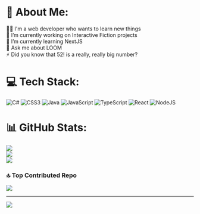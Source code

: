 # 💫 About Me:
👷‍♀️ I'm a web developer who wants to learn new things<br>🔭 I’m currently working on Interactive Fiction projects<br>🌱 I’m currently learning NextJS<br>💬 Ask me about LOOM<br>⚡ Did you know that 52! is a really, really big number?


# 💻 Tech Stack:
![C#](https://img.shields.io/badge/c%23-%23239120.svg?style=for-the-badge&logo=c-sharp&logoColor=white) ![CSS3](https://img.shields.io/badge/css3-%231572B6.svg?style=for-the-badge&logo=css3&logoColor=white) ![Java](https://img.shields.io/badge/java-%23ED8B00.svg?style=for-the-badge&logo=java&logoColor=white) ![JavaScript](https://img.shields.io/badge/javascript-%23323330.svg?style=for-the-badge&logo=javascript&logoColor=%23F7DF1E) ![TypeScript](https://img.shields.io/badge/typescript-%23007ACC.svg?style=for-the-badge&logo=typescript&logoColor=white) ![React](https://img.shields.io/badge/react-%2320232a.svg?style=for-the-badge&logo=react&logoColor=%2361DAFB) ![NodeJS](https://img.shields.io/badge/node.js-6DA55F?style=for-the-badge&logo=node.js&logoColor=white)
# 📊 GitHub Stats:
![](https://github-readme-stats.vercel.app/api?username=catmona&theme=tokyonight&hide_border=false&include_all_commits=false&count_private=false)<br/>
![](https://github-readme-streak-stats.herokuapp.com/?user=catmona&theme=tokyonight&hide_border=false)<br/>
![](https://github-readme-stats.vercel.app/api/top-langs/?username=catmona&theme=tokyonight&hide_border=false&include_all_commits=false&count_private=false&layout=compact&hide=jupyter%20notebook)

### 🔝 Top Contributed Repo
![](https://github-contributor-stats.vercel.app/api?username=catmona&limit=5&theme=tokyonight&combine_all_yearly_contributions=true)

---
[![](https://visitcount.itsvg.in/api?id=catmona&icon=7&color=10)](https://visitcount.itsvg.in)

<!-- Proudly created with GPRM ( https://gprm.itsvg.in ) -->
